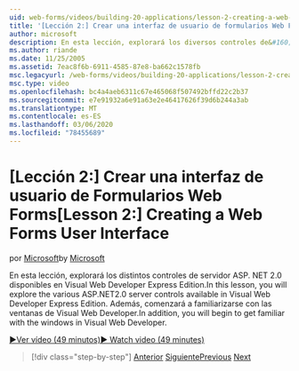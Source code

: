 ```yaml
---
uid: web-forms/videos/building-20-applications/lesson-2-creating-a-web-forms-user-interface
title: '[Lección 2:] Crear una interfaz de usuario de formularios Web Forms | Microsoft Docs'
author: microsoft
description: En esta lección, explorará los diversos controles de&#160;servidor ASP.net 2,0 disponibles en Visual Web Developer Express Edition. Además, comenzará...
ms.author: riande
ms.date: 11/25/2005
ms.assetid: 7eac8f6b-6911-4585-87e8-ba662c1578fb
msc.legacyurl: /web-forms/videos/building-20-applications/lesson-2-creating-a-web-forms-user-interface
msc.type: video
ms.openlocfilehash: bc4a4aeb6311c67e465068f507492bffd22c2b37
ms.sourcegitcommit: e7e91932a6e91a63e2e46417626f39d6b244a3ab
ms.translationtype: MT
ms.contentlocale: es-ES
ms.lasthandoff: 03/06/2020
ms.locfileid: "78455689"
---
```

# <a name="lesson-2-creating-a-web-forms-user-interface"></a><span data-ttu-id="49efa-104">[Lección 2:] Crear una interfaz de usuario de Formularios Web Forms</span><span class="sxs-lookup"><span data-stu-id="49efa-104">[Lesson 2:] Creating a Web Forms User Interface</span></span>

<span data-ttu-id="49efa-105">por [Microsoft](https://github.com/microsoft)</span><span class="sxs-lookup"><span data-stu-id="49efa-105">by [Microsoft](https://github.com/microsoft)</span></span>

<span data-ttu-id="49efa-106">En esta lección, explorará los distintos controles de servidor ASP. NET 2.0 disponibles en Visual Web Developer Express Edition.</span><span class="sxs-lookup"><span data-stu-id="49efa-106">In this lesson, you will explore the various ASP.NET2.0 server controls available in Visual Web Developer Express Edition.</span></span> <span data-ttu-id="49efa-107">Además, comenzará a familiarizarse con las ventanas de Visual Web Developer.</span><span class="sxs-lookup"><span data-stu-id="49efa-107">In addition, you will begin to get familiar with the windows in Visual Web Developer.</span></span>

[<span data-ttu-id="49efa-108">&#9654;Ver vídeo (49 minutos)</span><span class="sxs-lookup"><span data-stu-id="49efa-108">&#9654; Watch video (49 minutes)</span></span>](https://channel9.msdn.com/Blogs/ASP-NET-Site-Videos/lesson-2-creating-a-web-forms-user-interface)

> [!div class="step-by-step"]
> <span data-ttu-id="49efa-109">[Anterior](lesson-1-getting-started-with-visual-web-developer-express.md)
> [Siguiente](lesson-3-understanding-more-about-events-and-postback.md)</span><span class="sxs-lookup"><span data-stu-id="49efa-109">[Previous](lesson-1-getting-started-with-visual-web-developer-express.md)
[Next](lesson-3-understanding-more-about-events-and-postback.md)</span></span>
